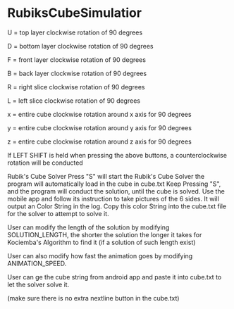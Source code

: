 # RubiksCubeSimulatior
U = top layer clockwise rotation of 90 degrees

D = bottom layer clockwise rotation of 90 degrees

F = front layer clockwise rotation of 90 degrees

B = back layer clockwise rotation of 90 degrees

R = right slice clockwise rotation of 90 degrees

L = left slice clockwise rotation of 90 degrees

x = entire cube clockwise rotation around x axis for 90 degrees

y = entire cube clockwise rotation around y axis for 90 degrees

z = entire cube clockwise rotation around z axis for 90 degrees

If LEFT SHIFT is held when pressing the above buttons, a counterclockwise rotation will be conducted


Rubik's Cube Solver
Press "S" will start the Rubik's Cube Solver
the program will automatically load in the cube in cube.txt
Keep Pressing "S", and the program will conduct the solution, until the cube is solved.
Use the mobile app and follow its instruction to take pictures of the 6 sides. It will output an Color String in the log.
Copy this color String into the cube.txt file for the solver to attempt to solve it.

User can modify the length of the solution by modifying SOLUTION_LENGTH, the shorter the solution
the longer it takes for Kociemba's Algorithm to find it (if a solution of such length exist)

User can also modify how fast the animation goes by modifying ANIMATION_SPEED.

User can ge the cube string from android app and paste it into cube.txt to let the solver solve it.

(make sure there is no extra nextline button in the cube.txt)
